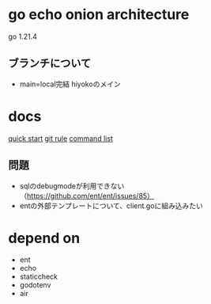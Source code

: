 # go echo onion architecture
go 1.21.4

## ブランチについて
- main=local完結 hiyokoのメイン

# docs
[quick start](/docs/markdown/quick-start.md)
[git rule](/docs/markdown/git/rule.md)
[command list](/docs/markdown/command-list.md)

## 問題
- sqlのdebugmodeが利用できない（https://github.com/ent/ent/issues/85）
- entの外部テンプレートについて、client.goに組み込みたい

# depend on
- ent
- echo
- staticcheck
- godotenv
- air
